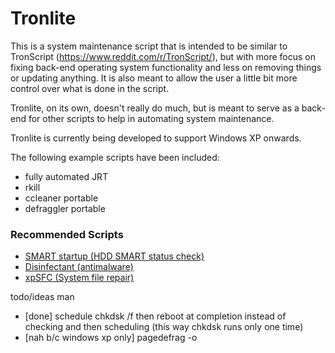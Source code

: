 # Tronlite
This is a system maintenance script that is intended to be similar to TronScript (https://www.reddit.com/r/TronScript/), but with more focus on fixing back-end operating system functionality and less on removing things or updating anything. It is also meant to allow the user a little bit more control over what is done in the script.

Tronlite, on its own, doesn't really do much, but is meant to serve as a back-end for other scripts to help in automating system maintenance.

Tronlite is currently being developed to support Windows XP onwards.

The following example scripts have been included:
* fully automated JRT
* rkill
* ccleaner portable
* defraggler portable

### Recommended Scripts
* [SMART startup (HDD SMART status check)](https://github.com/thaatz/smart-startup)
* [Disinfectant (antimalware)](https://github.com/thaatz/disinfectant)
* [xpSFC (System file repair)](https://github.com/thaatz/xpsfc)


todo/ideas man
* [done] schedule chkdsk /f then reboot at completion instead of checking and then scheduling (this way chkdsk runs only one time)
* [nah b/c windows xp only] pagedefrag -o
